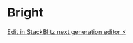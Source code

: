 # Bright

[Edit in StackBlitz next generation editor ⚡️](https://stackblitz.com/~/github.com/Literal92/Bright)